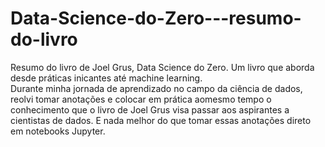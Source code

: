 # Data-Science-do-Zero---resumo-do-livro
Resumo do livro de Joel Grus, Data Science do Zero. Um livro que aborda desde práticas inicantes até machine learning.
<br>
Durante minha jornada de aprendizado no campo da ciência de dados, reolvi tomar anotações e colocar em prática aomesmo tempo o conhecimento que o livro de Joel Grus visa passar aos aspirantes a cientistas de dados. E nada melhor do que tomar essas anotações direto em notebooks Jupyter.
